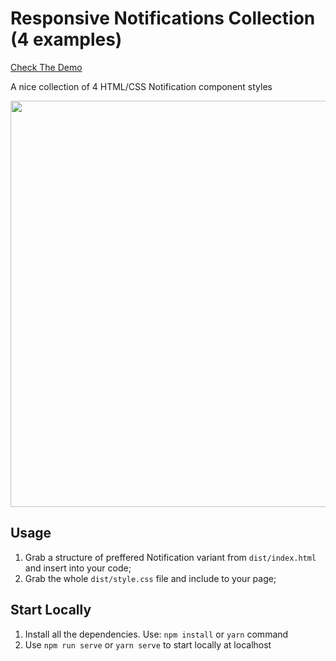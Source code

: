 # Responsive Notifications Collection (4 examples)

[Check The Demo](https://codepen.io/nat-davydova/full/QWQvJjB)

A nice collection of 4 HTML/CSS Notification component styles

<img src="https://eisenpar.com/work-imgs/notifications1.png" width="650" />

## Usage

1. Grab a structure of preffered Notification variant from `dist/index.html` and insert into your code;
2. Grab the whole `dist/style.css` file and include to your page;

## Start Locally

1. Install all the dependencies. Use: `npm install` or `yarn` command
2. Use `npm run serve` or `yarn serve` to start locally at localhost
